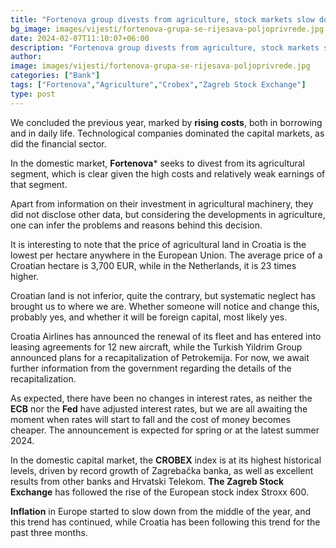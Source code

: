 ```yaml
---
title: "Fortenova group divests from agriculture, stock markets slow down due to inflation while banks break records"
bg_image: images/vijesti/fortenova-grupa-se-rijesava-poljoprivrede.jpg
date: 2024-02-07T11:10:07+06:00
description: "Fortenova group divests from agriculture, stock markets slow down due to inflation while banks break records"
author: 
image: images/vijesti/fortenova-grupa-se-rijesava-poljoprivrede.jpg
categories: ["Bank"]
tags: ["Fortenova","Agriculture","Crobex","Zagreb Stock Exchange"]
type: post
---
```

We concluded the previous year, marked by **rising costs**, both in borrowing and in daily life. Technological companies dominated the capital markets, as did the financial sector.

In the domestic market, **Fortenova*** seeks to divest from its agricultural segment, which is clear given the high costs and relatively weak earnings of that segment.

 Apart from information on their investment in agricultural machinery, they did not disclose other data, but considering the developments in agriculture, one can infer the problems and reasons behind this decision.

It is interesting to note that the price of agricultural land in Croatia is the lowest per hectare anywhere in the European Union. The average price of a Croatian hectare is 3,700 EUR, while in the Netherlands, it is 23 times higher. 

Croatian land is not inferior, quite the contrary, but systematic neglect has brought us to where we are. Whether someone will notice and change this, probably yes, and whether it will be foreign capital, most likely yes.

Croatia Airlines has announced the renewal of its fleet and has entered into leasing agreements for 12 new aircraft, while the Turkish Yildrim Group announced plans for a recapitalization of Petrokemija. For now, we await further information from the government regarding the details of the recapitalization.

As expected, there have been no changes in interest rates, as neither the **ECB** nor the **Fed** have adjusted interest rates, but we are all awaiting the moment when rates will start to fall and the cost of money becomes cheaper. The announcement is expected for spring or at the latest summer 2024.

In the domestic capital market, the **CROBEX** index is at its highest historical levels, driven by record growth of Zagrebačka banka, as well as excellent results from other banks and Hrvatski Telekom. 
**The Zagreb Stock Exchange** has followed the rise of the European stock index Stroxx 600.

**Inflation** in Europe started to slow down from the middle of the year, and this trend has continued, while Croatia has been following this trend for the past three months.


